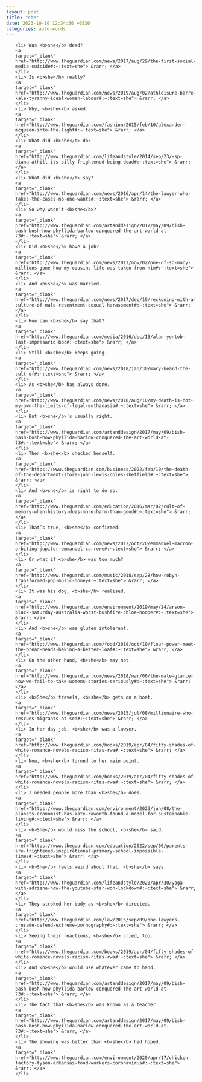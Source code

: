 ```yaml
---
layout: post
title: "she"
date: 2023-10-10 12:34:56 +0530
categories: auto-words
---
```

<ol>

    <li> Was <b>she</b> dead?
    <a 
    target="_blank" 
    href="http://www.theguardian.com/news/2017/aug/29/the-first-social-media-suicide#:~:text=she"> &rarr; </a>
    </li>
    <li> Is <b>she</b> really?
    <a 
    target="_blank" 
    href="http://www.theguardian.com/news/2019/aug/02/athleisure-barre-kale-tyranny-ideal-woman-labour#:~:text=she"> &rarr; </a>
    </li>
    <li> Why, <b>she</b> asked.
    <a 
    target="_blank" 
    href="http://www.theguardian.com/fashion/2015/feb/10/alexander-mcqueen-into-the-light#:~:text=she"> &rarr; </a>
    </li>
    <li> What did <b>she</b> do?
    <a 
    target="_blank" 
    href="http://www.theguardian.com/lifeandstyle/2014/sep/23/-sp-diana-athill-its-silly-frightened-being-dead#:~:text=she"> &rarr; </a>
    </li>
    <li> What did <b>she</b> say?
    <a 
    target="_blank" 
    href="http://www.theguardian.com/news/2016/apr/14/the-lawyer-who-takes-the-cases-no-one-wants#:~:text=she"> &rarr; </a>
    </li>
    <li> So why wasn’t <b>she</b>?
    <a 
    target="_blank" 
    href="http://www.theguardian.com/artanddesign/2017/may/09/bish-bash-bosh-how-phyllida-barlow-conquered-the-art-world-at-73#:~:text=she"> &rarr; </a>
    </li>
    <li> Did <b>she</b> have a job?
    <a 
    target="_blank" 
    href="http://www.theguardian.com/news/2017/nov/02/one-of-so-many-millions-gone-how-my-cousins-life-was-taken-from-him#:~:text=she"> &rarr; </a>
    </li>
    <li> And <b>she</b> was married.
    <a 
    target="_blank" 
    href="http://www.theguardian.com/news/2017/dec/19/reckoning-with-a-culture-of-male-resentment-sexual-harassment#:~:text=she"> &rarr; </a>
    </li>
    <li> How can <b>she</b> say that?
    <a 
    target="_blank" 
    href="http://www.theguardian.com/media/2016/dec/13/alan-yentob-last-impresario-bbc#:~:text=she"> &rarr; </a>
    </li>
    <li> Still <b>she</b> keeps going.
    <a 
    target="_blank" 
    href="http://www.theguardian.com/news/2018/jan/30/mary-beard-the-cult-of#:~:text=she"> &rarr; </a>
    </li>
    <li> As <b>she</b> has always done.
    <a 
    target="_blank" 
    href="http://www.theguardian.com/news/2018/aug/10/my-death-is-not-my-own-the-limits-of-legal-euthanasia#:~:text=she"> &rarr; </a>
    </li>
    <li> But <b>she</b>’s usually right.
    <a 
    target="_blank" 
    href="http://www.theguardian.com/artanddesign/2017/may/09/bish-bash-bosh-how-phyllida-barlow-conquered-the-art-world-at-73#:~:text=she"> &rarr; </a>
    </li>
    <li> Then <b>she</b> checked herself.
    <a 
    target="_blank" 
    href="https://www.theguardian.com/business/2022/feb/10/the-death-of-the-department-store-john-lewis-coles-sheffield#:~:text=she"> &rarr; </a>
    </li>
    <li> And <b>she</b> is right to do so.
    <a 
    target="_blank" 
    href="http://www.theguardian.com/education/2016/mar/02/cult-of-memory-when-history-does-more-harm-than-good#:~:text=she"> &rarr; </a>
    </li>
    <li> That’s true, <b>she</b> confirmed.
    <a 
    target="_blank" 
    href="http://www.theguardian.com/news/2017/oct/20/emmanuel-macron-orbiting-jupiter-emmanuel-carrere#:~:text=she"> &rarr; </a>
    </li>
    <li> Or what if <b>she</b> was too much?
    <a 
    target="_blank" 
    href="http://www.theguardian.com/music/2018/sep/28/how-robyn-transformed-pop-music-honey#:~:text=she"> &rarr; </a>
    </li>
    <li> It was his dog, <b>she</b> realised.
    <a 
    target="_blank" 
    href="http://www.theguardian.com/environment/2019/may/24/arson-black-saturday-australia-worst-bushfire-chloe-hooper#:~:text=she"> &rarr; </a>
    </li>
    <li> And <b>she</b> was gluten intolerant.
    <a 
    target="_blank" 
    href="http://www.theguardian.com/food/2019/oct/10/flour-power-meet-the-bread-heads-baking-a-better-loaf#:~:text=she"> &rarr; </a>
    </li>
    <li> On the other hand, <b>she</b> may not.
    <a 
    target="_blank" 
    href="http://www.theguardian.com/news/2018/mar/06/the-male-glance-how-we-fail-to-take-womens-stories-seriously#:~:text=she"> &rarr; </a>
    </li>
    <li> <b>She</b> travels, <b>she</b> gets on a boat.
    <a 
    target="_blank" 
    href="http://www.theguardian.com/news/2015/jul/08/millionaire-who-rescues-migrants-at-sea#:~:text=she"> &rarr; </a>
    </li>
    <li> In her day job, <b>she</b> was a lawyer.
    <a 
    target="_blank" 
    href="http://www.theguardian.com/books/2019/apr/04/fifty-shades-of-white-romance-novels-racism-ritas-rwa#:~:text=she"> &rarr; </a>
    </li>
    <li> Now, <b>she</b> turned to her main point.
    <a 
    target="_blank" 
    href="http://www.theguardian.com/books/2019/apr/04/fifty-shades-of-white-romance-novels-racism-ritas-rwa#:~:text=she"> &rarr; </a>
    </li>
    <li> I needed people more than <b>she</b> does.
    <a 
    target="_blank" 
    href="https://www.theguardian.com/environment/2023/jun/08/the-planets-economist-has-kate-raworth-found-a-model-for-sustainable-living#:~:text=she"> &rarr; </a>
    </li>
    <li> <b>She</b> would miss the school, <b>she</b> said.
    <a 
    target="_blank" 
    href="https://www.theguardian.com/education/2022/sep/06/parents-are-frightened-inspirational-primary-school-impossible-times#:~:text=she"> &rarr; </a>
    </li>
    <li> <b>She</b> feels weird about that, <b>she</b> says.
    <a 
    target="_blank" 
    href="http://www.theguardian.com/lifeandstyle/2020/apr/30/yoga-with-adriene-how-the-youtube-star-won-lockdown#:~:text=she"> &rarr; </a>
    </li>
    <li> They stroked her body as <b>she</b> directed.
    <a 
    target="_blank" 
    href="http://www.theguardian.com/law/2015/sep/09/one-lawyers-crusade-defend-extreme-pornography#:~:text=she"> &rarr; </a>
    </li>
    <li> Seeing their reactions, <b>she</b> cried, too.
    <a 
    target="_blank" 
    href="http://www.theguardian.com/books/2019/apr/04/fifty-shades-of-white-romance-novels-racism-ritas-rwa#:~:text=she"> &rarr; </a>
    </li>
    <li> And <b>she</b> would use whatever came to hand.
    <a 
    target="_blank" 
    href="http://www.theguardian.com/artanddesign/2017/may/09/bish-bash-bosh-how-phyllida-barlow-conquered-the-art-world-at-73#:~:text=she"> &rarr; </a>
    </li>
    <li> The fact that <b>she</b> was known as a teacher.
    <a 
    target="_blank" 
    href="http://www.theguardian.com/artanddesign/2017/may/09/bish-bash-bosh-how-phyllida-barlow-conquered-the-art-world-at-73#:~:text=she"> &rarr; </a>
    </li>
    <li> The showing was better than <b>she</b> had hoped.
    <a 
    target="_blank" 
    href="http://www.theguardian.com/environment/2020/apr/17/chicken-factory-tyson-arkansas-food-workers-coronavirus#:~:text=she"> &rarr; </a>
    </li>